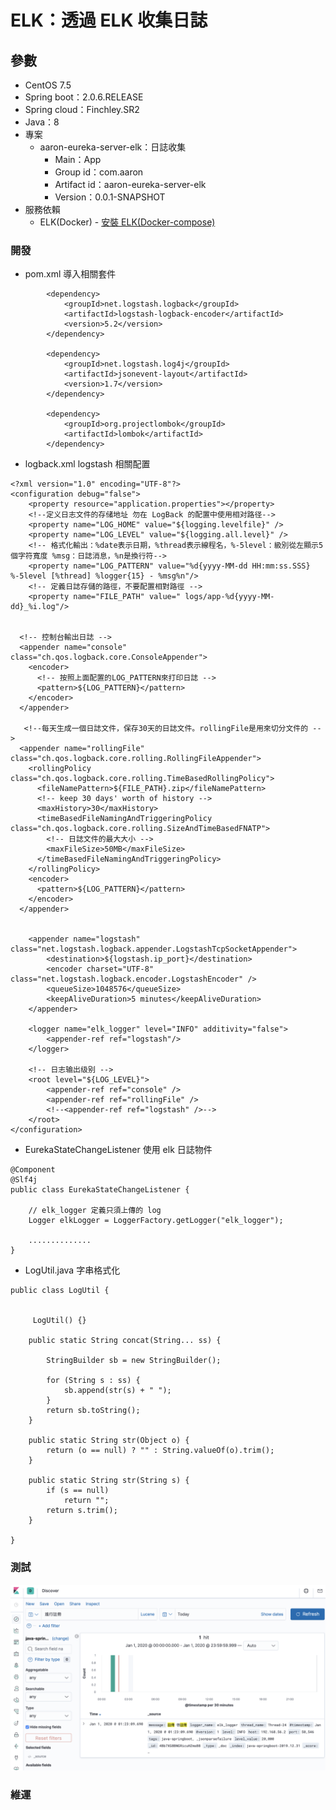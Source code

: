 # ELK：透過 ELK 收集日誌

## 參數
- CentOS 7.5
- Spring boot：2.0.6.RELEASE
- Spring cloud：Finchley.SR2
- Java：8
- 專案
    - aaron-eureka-server-elk：日誌收集
        - Main：App
        - Group id：com.aaron
        - Artifact id：aaron-eureka-server-elk
        - Version：0.0.1-SNAPSHOT
- 服務依賴
  - ELK(Docker)
        - [安裝 ELK(Docker-compose)](../server/ELK(Docker-compose))
### 開發
- pom.xml 導入相關套件
```
		<dependency>
			<groupId>net.logstash.logback</groupId>
			<artifactId>logstash-logback-encoder</artifactId>
			<version>5.2</version>
		</dependency>

		<dependency>
			<groupId>net.logstash.log4j</groupId>
			<artifactId>jsonevent-layout</artifactId>
			<version>1.7</version>
		</dependency>

		<dependency>
			<groupId>org.projectlombok</groupId>
			<artifactId>lombok</artifactId>
		</dependency>
```
- logback.xml logstash 相關配置
```
<?xml version="1.0" encoding="UTF-8"?>
<configuration debug="false">
    <property resource="application.properties"></property>
    <!--定义日志文件的存储地址 勿在 LogBack 的配置中使用相对路径-->
    <property name="LOG_HOME" value="${logging.levelfile}" />
    <property name="LOG_LEVEL" value="${logging.all.level}" />
    <!-- 格式化輸出：%date表示日期，%thread表示線程名，%-5level：級別從左顯示5個字符寬度 %msg：日誌消息，%n是換行符-->    
    <property name="LOG_PATTERN" value="%d{yyyy-MM-dd HH:mm:ss.SSS} %-5level [%thread] %logger{15} - %msg%n"/>  
    <!-- 定義日誌存儲的路徑，不要配置相對路徑 -->  
    <property name="FILE_PATH" value=" logs/app-%d{yyyy-MM-dd}_%i.log"/>
    
    
  <!-- 控制台輸出日誌 -->  
  <appender name="console" class="ch.qos.logback.core.ConsoleAppender"> 
    <encoder> 
      <!-- 按照上面配置的LOG_PATTERN來打印日誌 -->  
      <pattern>${LOG_PATTERN}</pattern> 
    </encoder> 
  </appender>  
    
   <!--每天生成一個日誌文件，保存30天的日誌文件。rollingFile是用來切分文件的 -->  
  <appender name="rollingFile" class="ch.qos.logback.core.rolling.RollingFileAppender"> 
    <rollingPolicy class="ch.qos.logback.core.rolling.TimeBasedRollingPolicy"> 
      <fileNamePattern>${FILE_PATH}.zip</fileNamePattern>
      <!-- keep 30 days' worth of history -->  
      <maxHistory>30</maxHistory>  
      <timeBasedFileNamingAndTriggeringPolicy class="ch.qos.logback.core.rolling.SizeAndTimeBasedFNATP"> 
        <!-- 日誌文件的最大大小 -->  
        <maxFileSize>50MB</maxFileSize> 
      </timeBasedFileNamingAndTriggeringPolicy> 
    </rollingPolicy>  
    <encoder> 
      <pattern>${LOG_PATTERN}</pattern> 
    </encoder> 
  </appender>  
    
    
    <appender name="logstash" class="net.logstash.logback.appender.LogstashTcpSocketAppender">
        <destination>${logstash.ip_port}</destination>
        <encoder charset="UTF-8" class="net.logstash.logback.encoder.LogstashEncoder" />
        <queueSize>1048576</queueSize>
        <keepAliveDuration>5 minutes</keepAliveDuration>
    </appender>

    <logger name="elk_logger" level="INFO" additivity="false">
        <appender-ref ref="logstash"/>
    </logger>

    <!-- 日志输出级别 -->
    <root level="${LOG_LEVEL}">
        <appender-ref ref="console" />
        <appender-ref ref="rollingFile" />
        <!--<appender-ref ref="logstash" />-->
    </root>
</configuration>
```
- EurekaStateChangeListener 使用 elk 日誌物件
```
@Component
@Slf4j
public class EurekaStateChangeListener {
	
    // elk_logger 定義只須上傳的 log 
	Logger elkLogger = LoggerFactory.getLogger("elk_logger");
	
    ..............
}
```
- LogUtil.java 字串格式化
```
public class LogUtil {
	
	
	 LogUtil() {}

	public static String concat(String... ss) {
		
		StringBuilder sb = new StringBuilder();
		
		for (String s : ss) {
			sb.append(str(s) + " ");
		}
		return sb.toString();
	}
	
	public static String str(Object o) {
		return (o == null) ? "" : String.valueOf(o).trim();
	}

	public static String str(String s) {
		if (s == null)
			return "";
		return s.trim();
	}

}
```

### 測試
![b7ba668619fd2bcfdec241dadc515f97](imgs/572B3796-D1DF-4C47-8B75-B86453C9642C.png)

### 維運

  